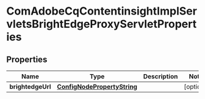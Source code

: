 

# ComAdobeCqContentinsightImplServletsBrightEdgeProxyServletProperties

## Properties

Name | Type | Description | Notes
------------ | ------------- | ------------- | -------------
**brightedgeUrl** | [**ConfigNodePropertyString**](ConfigNodePropertyString.md) |  |  [optional]



